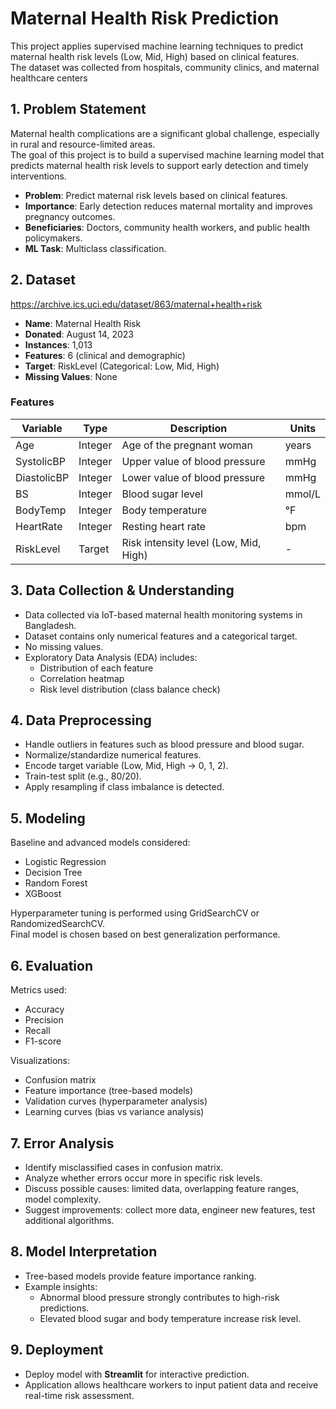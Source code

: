 # Maternal Health Risk Prediction

This project applies supervised machine learning techniques to predict maternal health risk levels (Low, Mid, High) based on clinical features.  
The dataset was collected from hospitals, community clinics, and maternal healthcare centers  

## 1. Problem Statement

Maternal health complications are a significant global challenge, especially in rural and resource-limited areas.  
The goal of this project is to build a supervised machine learning model that predicts maternal health risk levels to support early detection and timely interventions.  

- **Problem**: Predict maternal risk levels based on clinical features.  
- **Importance**: Early detection reduces maternal mortality and improves pregnancy outcomes.  
- **Beneficiaries**: Doctors, community health workers, and public health policymakers.  
- **ML Task**: Multiclass classification.  

## 2. Dataset
https://archive.ics.uci.edu/dataset/863/maternal+health+risk
- **Name**: Maternal Health Risk  
- **Donated**: August 14, 2023  
- **Instances**: 1,013  
- **Features**: 6 (clinical and demographic)  
- **Target**: RiskLevel (Categorical: Low, Mid, High)  
- **Missing Values**: None  

### Features
| Variable     | Type    | Description                                                                 | Units  |
|--------------|---------|-----------------------------------------------------------------------------|--------|
| Age          | Integer | Age of the pregnant woman                                                  | years  |
| SystolicBP   | Integer | Upper value of blood pressure                                              | mmHg   |
| DiastolicBP  | Integer | Lower value of blood pressure                                              | mmHg   |
| BS           | Integer | Blood sugar level                                                          | mmol/L |
| BodyTemp     | Integer | Body temperature                                                           | °F     |
| HeartRate    | Integer | Resting heart rate                                                         | bpm    |
| RiskLevel    | Target  | Risk intensity level (Low, Mid, High)                                       | -      |



## 3. Data Collection & Understanding

- Data collected via IoT-based maternal health monitoring systems in Bangladesh.  
- Dataset contains only numerical features and a categorical target.  
- No missing values.  
- Exploratory Data Analysis (EDA) includes:  
  - Distribution of each feature  
  - Correlation heatmap  
  - Risk level distribution (class balance check)  



## 4. Data Preprocessing

- Handle outliers in features such as blood pressure and blood sugar.  
- Normalize/standardize numerical features.  
- Encode target variable (Low, Mid, High → 0, 1, 2).  
- Train-test split (e.g., 80/20).  
- Apply resampling if class imbalance is detected.  



## 5. Modeling

Baseline and advanced models considered:  
- Logistic Regression  
- Decision Tree  
- Random Forest  
- XGBoost  

Hyperparameter tuning is performed using GridSearchCV or RandomizedSearchCV.  
Final model is chosen based on best generalization performance.  



## 6. Evaluation

Metrics used:  
- Accuracy  
- Precision  
- Recall  
- F1-score  

Visualizations:  
- Confusion matrix  
- Feature importance (tree-based models)  
- Validation curves (hyperparameter analysis)  
- Learning curves (bias vs variance analysis)  



## 7. Error Analysis

- Identify misclassified cases in confusion matrix.  
- Analyze whether errors occur more in specific risk levels.  
- Discuss possible causes: limited data, overlapping feature ranges, model complexity.  
- Suggest improvements: collect more data, engineer new features, test additional algorithms.  



## 8. Model Interpretation

- Tree-based models provide feature importance ranking.  
- Example insights:  
  - Abnormal blood pressure strongly contributes to high-risk predictions.  
  - Elevated blood sugar and body temperature increase risk level.  



## 9. Deployment

- Deploy model with **Streamlit** for interactive prediction.  
- Application allows healthcare workers to input patient data and receive real-time risk assessment.  

